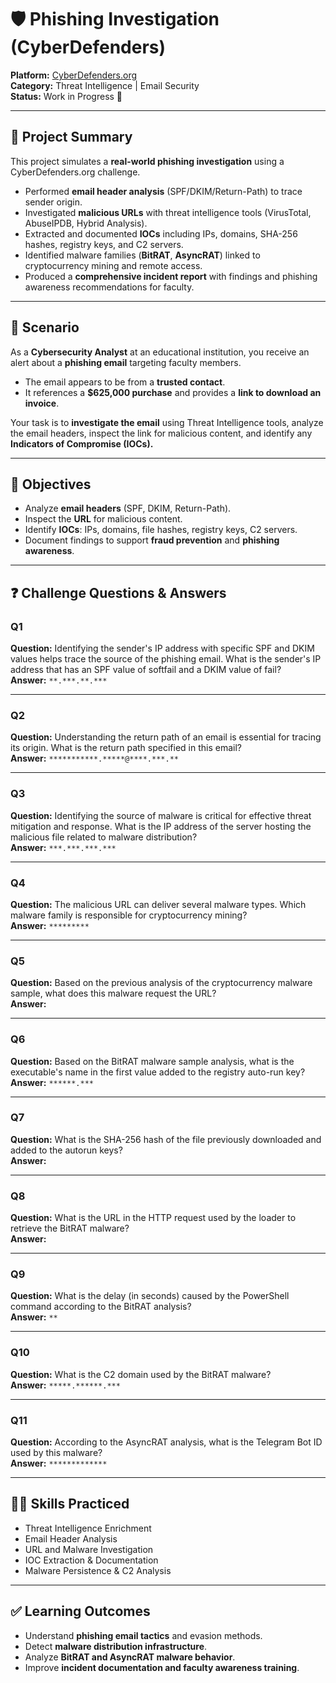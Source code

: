 # 🛡️ Phishing Investigation (CyberDefenders)

**Platform:** [CyberDefenders.org](https://cyberdefenders.org)  
**Category:** Threat Intelligence | Email Security  
**Status:** Work in Progress 🚧  

---

## 📌 Project Summary
This project simulates a **real-world phishing investigation** using a CyberDefenders.org challenge.  

- Performed **email header analysis** (SPF/DKIM/Return-Path) to trace sender origin.  
- Investigated **malicious URLs** with threat intelligence tools (VirusTotal, AbuseIPDB, Hybrid Analysis).  
- Extracted and documented **IOCs** including IPs, domains, SHA-256 hashes, registry keys, and C2 servers.  
- Identified malware families (**BitRAT**, **AsyncRAT**) linked to cryptocurrency mining and remote access.  
- Produced a **comprehensive incident report** with findings and phishing awareness recommendations for faculty.  

---

## 📖 Scenario
As a **Cybersecurity Analyst** at an educational institution, you receive an alert about a **phishing email** targeting faculty members.  

- The email appears to be from a **trusted contact**.  
- It references a **$625,000 purchase** and provides a **link to download an invoice**.  

Your task is to **investigate the email** using Threat Intelligence tools, analyze the email headers, inspect the link for malicious content, and identify any **Indicators of Compromise (IOCs).**

---

## 🎯 Objectives
- Analyze **email headers** (SPF, DKIM, Return-Path).  
- Inspect the **URL** for malicious content.  
- Identify **IOCs**: IPs, domains, file hashes, registry keys, C2 servers.  
- Document findings to support **fraud prevention** and **phishing awareness**.  

---

## ❓ Challenge Questions & Answers

### Q1  
**Question:** Identifying the sender's IP address with specific SPF and DKIM values helps trace the source of the phishing email. What is the sender's IP address that has an SPF value of softfail and a DKIM value of fail?  
**Answer:** `**.***.**.***`  

---

### Q2  
**Question:** Understanding the return path of an email is essential for tracing its origin. What is the return path specified in this email?  
**Answer:** `***********.*****@****.***.**`  

---

### Q3  
**Question:** Identifying the source of malware is critical for effective threat mitigation and response. What is the IP address of the server hosting the malicious file related to malware distribution?  
**Answer:** `***.***.***.***`  

---

### Q4  
**Question:** The malicious URL can deliver several malware types. Which malware family is responsible for cryptocurrency mining?  
**Answer:** `*********`  

---

### Q5  
**Question:** Based on the previous analysis of the cryptocurrency malware sample, what does this malware request the URL?  
**Answer:**  


---

### Q6  
**Question:** Based on the BitRAT malware sample analysis, what is the executable's name in the first value added to the registry auto-run key?  
**Answer:** `******.***`  

---

### Q7  
**Question:** What is the SHA-256 hash of the file previously downloaded and added to the autorun keys?  
**Answer:**  

---

### Q8  
**Question:** What is the URL in the HTTP request used by the loader to retrieve the BitRAT malware?  
**Answer:**  

---

### Q9  
**Question:** What is the delay (in seconds) caused by the PowerShell command according to the BitRAT analysis?  
**Answer:** `**`  

---

### Q10  
**Question:** What is the C2 domain used by the BitRAT malware?  
**Answer:** `*****.******.***`  

---

### Q11  
**Question:** According to the AsyncRAT analysis, what is the Telegram Bot ID used by this malware?  
**Answer:** `*************`  

---

## 🧑‍💻 Skills Practiced
- Threat Intelligence Enrichment  
- Email Header Analysis  
- URL and Malware Investigation  
- IOC Extraction & Documentation  
- Malware Persistence & C2 Analysis  

---

## ✅ Learning Outcomes
- Understand **phishing email tactics** and evasion methods.  
- Detect **malware distribution infrastructure**.  
- Analyze **BitRAT and AsyncRAT malware behavior**.  
- Improve **incident documentation and faculty awareness training**.  


